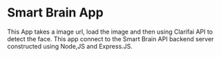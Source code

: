 # Smart Brain App

This App takes a image url, load the image and then using Clarifai API to detect the face. This app connect to the Smart Brain API backend server constructed using Node,JS and Express.JS.

